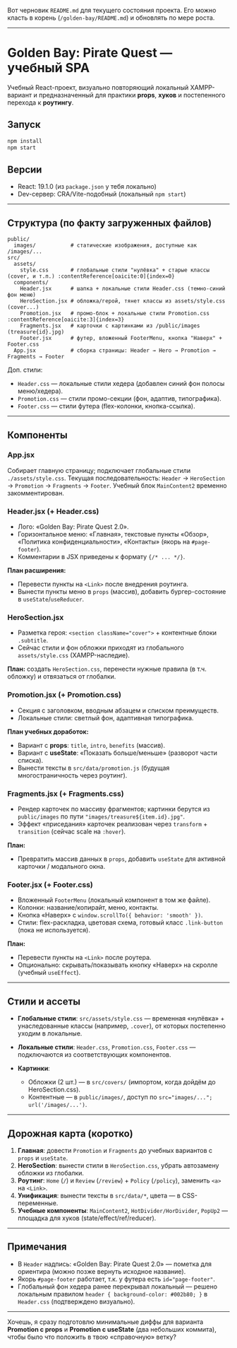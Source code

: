 Вот черновик `README.md` для текущего состояния проекта. Его можно класть в корень (`/golden-bay/README.md`) и обновлять по мере роста.

---

# Golden Bay: Pirate Quest — учебный SPA

Учебный React-проект, визуально повторяющий локальный XAMPP-вариант и предназначенный для практики **props**, **хуков** и постепенного перехода к **роутингу**.

## Запуск

```bash
npm install
npm start
```

## Версии

* React: 19.1.0 (из `package.json` у тебя локально)
* Dev-сервер: CRA/Vite-подобный (локальный `npm start`)

---

## Структура (по факту загруженных файлов)

```
public/
  images/           # статические изображения, доступные как /images/...
src/
  assets/
    style.css       # глобальные стили "нулёвка" + старые классы (cover, и т.п.) :contentReference[oaicite:0]{index=0}
  components/
    Header.jsx      # шапка + локальные стили Header.css (темно-синий фон меню) 
    HeroSection.jsx # обложка/герой, тянет классы из assets/style.css (cover...) 
    Promotion.jsx   # промо-блок + локальные стили Promotion.css :contentReference[oaicite:3]{index=3}
    Fragments.jsx   # карточки с картинками из /public/images (treasure{id}.jpg) 
    Footer.jsx      # футер, вложенный FooterMenu, кнопка "Наверх" + Footer.css 
  App.jsx           # сборка страницы: Header → Hero → Promotion → Fragments → Footer 
```

Доп. стили:

* `Header.css` — локальные стили хедера (добавлен синий фон полосы меню/хедера).
* `Promotion.css` — стили промо-секции (фон, адаптив, типографика).&#x20;
* `Footer.css` — стили футера (flex-колонки, кнопка-ссылка).

---

## Компоненты

### App.jsx

Собирает главную страницу; подключает глобальные стили `./assets/style.css`. Текущая последовательность:
`Header` → `HeroSection` → `Promotion` → `Fragments` → `Footer`.
Учебный блок `MainContent2` временно закомментирован.

### Header.jsx (+ Header.css)

* Лого: «Golden Bay: Pirate Quest 2.0».
* Горизонтальное меню: «Главная», текстовые пункты «Обзор», «Политика конфиденциальности», «Контакты» (якорь на `#page-footer`).
* Комментарии в JSX приведены к формату `{/* ... */}`.

**План расширения:**

* Перевести пункты на `<Link>` после внедрения роутинга.
* Вынести пункты меню в `props` (массив), добавить бургер-состояние в `useState`/`useReducer`.

### HeroSection.jsx

* Разметка героя: `<section className="cover">` + контентные блоки `.subtitle`.
* Сейчас стили и фон обложки приходят из глобального `assets/style.css` (XAMPP-наследие).

**План:** создать `HeroSection.css`, перенести нужные правила (в т.ч. обложку) и отвязаться от глобалки.

### Promotion.jsx (+ Promotion.css)

* Секция с заголовком, вводным абзацем и списком преимуществ.&#x20;
* Локальные стили: светлый фон, адаптивная типографика.&#x20;

**План учебных доработок:**

* Вариант с **props**: `title`, `intro`, `benefits` (массив).
* Вариант с **useState**: «Показать больше/меньше» (разворот части списка).
* Вынести тексты в `src/data/promotion.js` (будущая многостраничность через роутинг).

### Fragments.jsx (+ Fragments.css)

* Рендер карточек по массиву фрагментов; картинки берутся из `public/images` по пути `"images/treasure${item.id}.jpg"`.
* Эффект «приседания» карточек реализован через `transform` + `transition` (сейчас scale на `:hover`).&#x20;

**План:**

* Превратить массив данных в `props`, добавить `useState` для активной карточки / модального окна.

### Footer.jsx (+ Footer.css)

* Вложенный `FooterMenu` (локальный компонент в том же файле).
* Колонки: название/копирайт, меню, контакты.
* Кнопка «Наверх» с `window.scrollTo({ behavior: 'smooth' })`.
* Стили: flex-раскладка, цветовая схема, готовый класс `.link-button` (пока не используется).

**План:**

* Перевести пункты на `<Link>` после роутера.
* Опционально: скрывать/показывать кнопку «Наверх» на скролле (учебный `useEffect`).

---

## Стили и ассеты

* **Глобальные стили**: `src/assets/style.css` — временная «нулёвка» + унаследованные классы (например, `.cover`), от которых постепенно уходим в локальные.&#x20;
* **Локальные стили**: `Header.css`, `Promotion.css`, `Footer.css` — подключаются из соответствующих компонентов.
* **Картинки**:

  * Обложки (2 шт.) — в `src/covers/` (импортом, когда дойдём до HeroSection.css).
  * Контентные — в `public/images/`, доступ по `src="images/..."; url('/images/...')`.

---

## Дорожная карта (коротко)

1. **Главная**: довести `Promotion` и `Fragments` до учебных вариантов с `props` и `useState`.
2. **HeroSection**: вынести стили в `HeroSection.css`, убрать автозамену обложки из глобалки.
3. **Роутинг**: `Home` (`/`) и `Review` (`/review`) + `Policy` (`/policy`), заменить `<a>` на `<Link>`.
4. **Унификация**: вынести тексты в `src/data/*`, цвета — в CSS-переменные.
5. **Учебные компоненты**: `MainContent2`, `HotDivider/HorDivider`, `PopUp2` — площадка для хуков (state/effect/ref/reducer).

---

## Примечания

* В `Header` надпись: «Golden Bay: Pirate Quest 2.0» — пометка для ориентира (можно позже вернуть исходное название).
* Якорь `#page-footer` работает, т.к. у футера есть `id="page-footer"`.
* Глобальный фон хедера ранее перекрывал локальный — решено локальным правилом `header { background-color: #002b80; }` в `Header.css` (подтверждено визуально).

---

Хочешь, я сразу подготовлю минимальные диффы для варианта **Promotion с props** и **Promotion с useState** (два небольших коммита), чтобы было что положить в твою «справочную» ветку?
